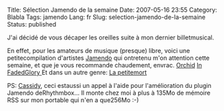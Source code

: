 Title: Sélection Jamendo de la semaine
Date: 2007-05-16 23:55
Category: Blabla
Tags: jamendo
Lang: fr
Slug: selection-jamendo-de-la-semaine
Status: published

J'ai décidé de vous décaper les oreilles suite à mon dernier billetmusical.

En effet, pour les amateurs de musique (presque) libre, voici une petitecompilation d'artistes [Jamendo](http://www.jamendo.com/) qui ontretenu m'on attention cette semaine, et que je vous recommande chaudement, envrac.
[Orchid](http://www.jamendo.com/fr/artist/orchid/)
[In FadedGlory
](http://www.jamendo.com/fr/artist/in.faded.glory/)
Et dans un autre genre:
[La petitemort](http://www.jamendo.com/fr/artist/lapetitemort/)

PS: [Cassidy](http://cass.no-ip.com/%7Ecassidy/blog/), ceci estaussi un appel à l'aide pour l'amélioration du plugin Jamendo deRhythmbox...
Il monte chez moi à plus à 135Mo de mémoire RSS sur mon portable qui n'en a que256Mo :-)
